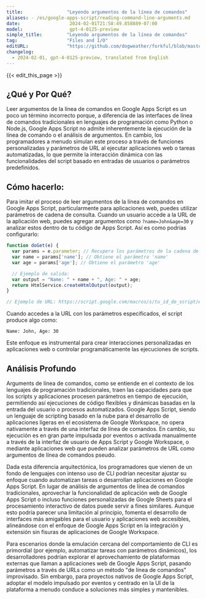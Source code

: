 ```yaml
---
title:                "Leyendo argumentos de la línea de comandos"
aliases: - /es/google-apps-script/reading-command-line-arguments.md
date:                  2024-02-01T21:58:49.858889-07:00
model:                 gpt-4-0125-preview
simple_title:         "Leyendo argumentos de la línea de comandos"
tag:                  "Files and I/O"
editURL:              "https://github.com/dogweather/forkful/blob/master/content/es/google-apps-script/reading-command-line-arguments.md"
changelog:
  - 2024-02-01, gpt-4-0125-preview, translated from English
---
```


{{< edit_this_page >}}

## ¿Qué y Por Qué?

Leer argumentos de la línea de comandos en Google Apps Script es un poco un término incorrecto porque, a diferencia de las interfaces de línea de comandos tradicionales en lenguajes de programación como Python o Node.js, Google Apps Script no admite inherentemente la ejecución de la línea de comando o el análisis de argumentos. En cambio, los programadores a menudo simulan este proceso a través de funciones personalizadas y parámetros de URL al ejecutar aplicaciones web o tareas automatizadas, lo que permite la interacción dinámica con las funcionalidades del script basado en entradas de usuarios o parámetros predefinidos.

## Cómo hacerlo:

Para imitar el proceso de leer argumentos de la línea de comandos en Google Apps Script, particularmente para aplicaciones web, puedes utilizar parámetros de cadena de consulta. Cuando un usuario accede a la URL de la aplicación web, puedes agregar argumentos como `?name=John&age=30` y analizar estos dentro de tu código de Apps Script. Así es como podrías configurarlo:

```javascript
function doGet(e) {
  var params = e.parameter; // Recupera los parámetros de la cadena de consulta
  var name = params['name']; // Obtiene el parámetro 'name'
  var age = params['age']; // Obtiene el parámetro 'age'

  // Ejemplo de salida:
  var output = "Name: " + name + ", Age: " + age;
  return HtmlService.createHtmlOutput(output);
}

// Ejemplo de URL: https://script.google.com/macros/s/tu_id_de_script/exec?name=John&age=30
```

Cuando accedes a la URL con los parámetros especificados, el script produce algo como:

```
Name: John, Age: 30
```

Este enfoque es instrumental para crear interacciones personalizadas en aplicaciones web o controlar programáticamente las ejecuciones de scripts.

## Análisis Profundo

Arguments de línea de comandos, como se entiende en el contexto de los lenguajes de programación tradicionales, traen las capacidades para que los scripts y aplicaciones procesen parámetros en tiempo de ejecución, permitiendo así ejecuciones de código flexibles y dinámicas basadas en la entrada del usuario o procesos automatizados. Google Apps Script, siendo un lenguaje de scripting basado en la nube para el desarrollo de aplicaciones ligeras en el ecosistema de Google Workspace, no opera nativamente a través de una interfaz de línea de comandos. En cambio, su ejecución es en gran parte impulsada por eventos o activada manualmente a través de la interfaz de usuario de Apps Script y Google Workspace, o mediante aplicaciones web que pueden analizar parámetros de URL como argumentos de línea de comandos pseudo.

Dada esta diferencia arquitectónica, los programadores que vienen de un fondo de lenguajes con intenso uso de CLI podrían necesitar ajustar su enfoque cuando automatizan tareas o desarrollan aplicaciones en Google Apps Script. En lugar de análisis de argumentos de línea de comandos tradicionales, aprovechar la funcionalidad de aplicación web de Google Apps Script o incluso funciones personalizadas de Google Sheets para el procesamiento interactivo de datos puede servir a fines similares. Aunque esto podría parecer una limitación al principio, fomenta el desarrollo de interfaces más amigables para el usuario y aplicaciones web accesibles, alineándose con el enfoque de Google Apps Script en la integración y extensión sin fisuras de aplicaciones de Google Workspace.

Para escenarios donde la emulación cercana del comportamiento de CLI es primordial (por ejemplo, automatizar tareas con parámetros dinámicos), los desarrolladores podrían explorar el aprovechamiento de plataformas externas que llaman a aplicaciones web de Google Apps Script, pasando parámetros a través de URLs como un método "de línea de comandos" improvisado. Sin embargo, para proyectos nativos de Google Apps Script, adoptar el modelo impulsado por eventos y centrado en la UI de la plataforma a menudo conduce a soluciones más simples y mantenibles.
